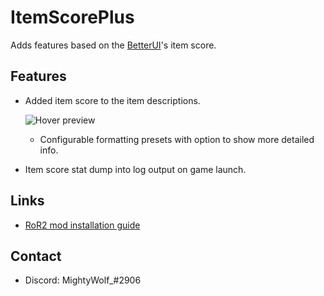 # ItemScorePlus

Adds features based on the [BetterUI](https://thunderstore.io/package/XoXFaby/BetterUI/)'s item score.

## Features

* Added item score to the item descriptions.

  ![Hover preview](https://i.imgur.com/w97NO38.png)
  * Configurable formatting presets with option to show more detailed info.

* Item score stat dump into log output on game launch.

## Links

* [RoR2 mod installation guide](https://github.com/risk-of-thunder/R2Wiki/wiki/Beginner's-Guide-for-Modding-Risk-of-Rain-2#Mod-Manager)

## Contact

* Discord: MightyWolf_#2906
